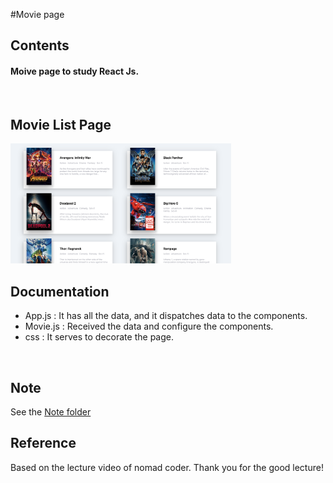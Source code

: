 #Movie page

## Contents
#### Moive page to study React Js.

<br />

## Movie List Page
<img src="./img/movie_page.png" width ="70%">

<br />

## Documentation
- App.js : It has all the data, and it dispatches data to the components.
- Movie.js : Received the data and configure the components.
- css : It serves to decorate the page.

<br />

## Note
See the [Note folder]

## Reference
Based on the lecture video of nomad coder. Thank you for the good lecture!

[Note folder]: <./src/Note>

